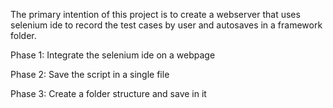 The primary intention of this project is to create a webserver that uses selenium ide to record the test cases by user and autosaves in a framework folder.

Phase 1:
Integrate the selenium ide on a webpage

Phase 2:
Save the script in a single file

Phase 3:
Create a folder structure and save in it

